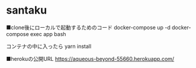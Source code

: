 # santaku

■clone後にローカルで起動するためのコード
docker-compose up -d
docker-compose exec app bash

コンテナの中に入ったら
yarn install


■herokuの公開URL
https://aqueous-beyond-55660.herokuapp.com/

